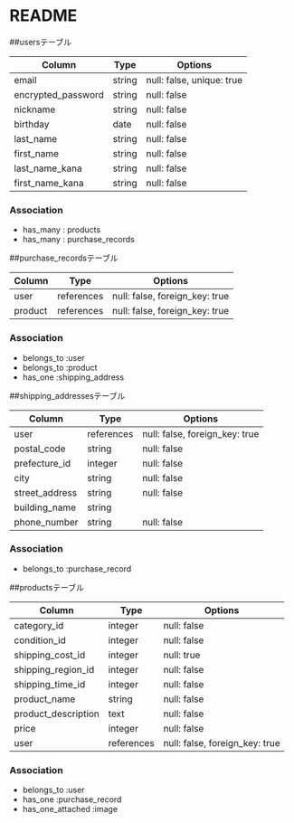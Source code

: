 # README
##usersテーブル

| Column              | Type   | Options     |
| ------------------  | ------ | ----------- |
| email	              | string | null: false, unique: true |
| encrypted_password	| string | null: false |
| nickname	          | string | null: false |
| birthday	          | date	 | null: false |
| last_name	          | string | null: false |
| first_name	        | string | null: false |
| last_name_kana	    | string | null: false |
| first_name_kana	    | string | null: false |

### Association

- has_many : products 
- has_many : purchase_records


##purchase_recordsテーブル

| Column             | Type       | Options     |
| ------------------ | ---------- | ----------- |
| user               | references | null: false, foreign_key: true |
| product            | references | null: false, foreign_key: true |

### Association

- belongs_to :user
- belongs_to :product
- has_one :shipping_address


##shipping_addressesテーブル

| Column             | Type      | Options     |
| ------------------ | --------- | ----------- | 
| user	             |references |null: false, foreign_key: true |
| postal_code	       | string    | null: false |
| prefecture_id	     | integer   | null: false |
| city	             | string    | null: false | 
| street_address     | string    | null: false |
| building_name      | string    | 
| phone_number	     | string    | null: false |

### Association

- belongs_to :purchase_record



##productsテーブル

| Column             | Type    | Options     |
| ------------------ | ------- | ----------- |
| category_id        | integer | null: false |
| condition_id       | integer | null: false |
| shipping_cost_id   | integer | null: true  |
| shipping_region_id | integer | null: false |
| shipping_time_id   | integer | null: false |
| product_name       | string  | null: false |
| product_description | text   | null: false |
| price              | integer | null: false |
| user               | references | null: false, foreign_key: true |

### Association

- belongs_to :user
- has_one :purchase_record
- has_one_attached :image


